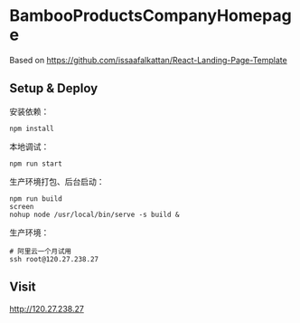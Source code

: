 # BambooProductsCompanyHomepage

Based on https://github.com/issaafalkattan/React-Landing-Page-Template

## Setup & Deploy

安装依赖：
```
npm install
```

本地调试：
```
npm run start
```

生产环境打包、后台启动：
```
npm run build
screen
nohup node /usr/local/bin/serve -s build &
```

生产环境：
```
# 阿里云一个月试用
ssh root@120.27.238.27
```

## Visit

http://120.27.238.27